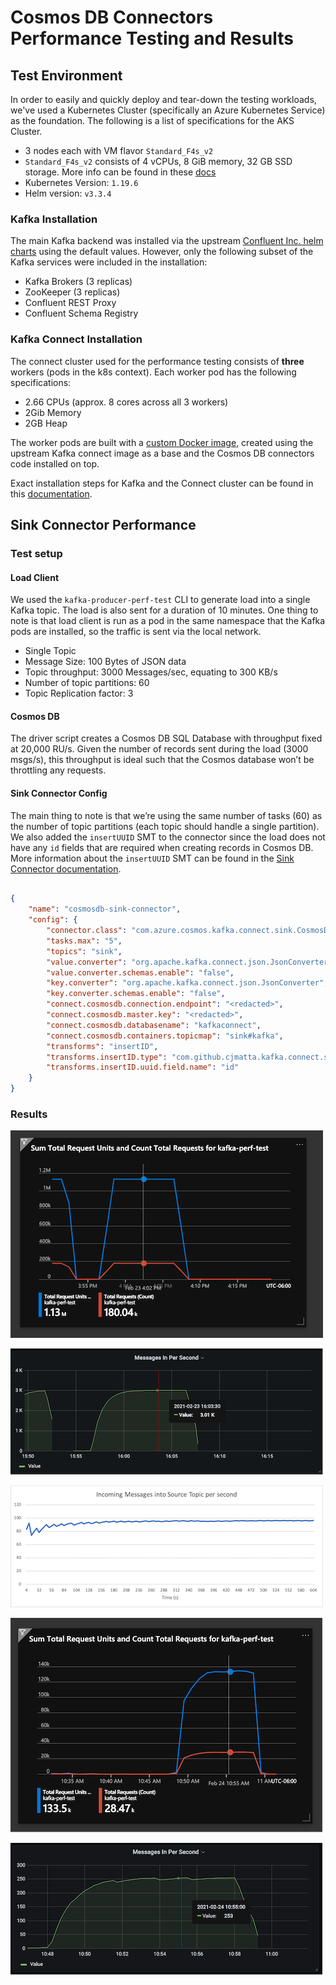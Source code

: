 # Cosmos DB Connectors Performance Testing and Results

## Test Environment

In order to easily and quickly deploy and tear-down the testing workloads, we've used a Kubernetes Cluster (specifically an Azure Kubernetes Service) as the foundation. The following is a list of specifications for the AKS Cluster.

- 3 nodes each with VM flavor `Standard_F4s_v2`
- `Standard_F4s_v2` consists of 4 vCPUs, 8 GiB memory, 32 GB SSD storage. More info can be found in these [docs](https://docs.microsoft.com/en-us/azure/virtual-machines/fsv2-series)
- Kubernetes Version: `1.19.6`
- Helm version: `v3.3.4`

### Kafka Installation

The main Kafka backend was installed via the upstream [Confluent Inc. helm charts](https://github.com/confluentinc/cp-helm-charts) using the default values. However, only the following subset of the Kafka services were included in the installation:

- Kafka Brokers (3 replicas)
- ZooKeeper (3 replicas)
- Confluent REST Proxy
- Confluent Schema Registry

### Kafka Connect Installation

The connect cluster used for the performance testing consists of **three** workers (pods in the k8s context). Each worker pod has the following specifications:

- 2.66 CPUs (approx. 8 cores across all 3 workers)
- 2Gib Memory
- 2GB Heap

The worker pods are built with a [custom Docker image](../src/docker/Dockerfile), created using the upstream Kafka connect image as a base and the Cosmos DB connectors code installed on top.

Exact installation steps for Kafka and the Connect cluster can be found in this [documentation](https://github.com/microsoft/kafka-connect-cosmosdb/tree/perf-testing/perf#deploy-kafka-and-kafka-connect-with-helm).

## Sink Connector Performance

### Test setup

#### Load Client

We used the `kafka-producer-perf-test` CLI to generate load into a single Kafka topic. The load is also sent for a duration of 10 minutes. One thing to note is that load client is run as a pod in the same namespace that the Kafka pods are installed, so the traffic is sent via the local network.

- Single Topic
- Message Size: 100 Bytes of JSON data
- Topic throughput: 3000 Messages/sec, equating to 300 KB/s
- Number of topic partitions: 60
- Topic Replication factor: 3

#### Cosmos DB

The driver script creates a Cosmos DB SQL Database with throughput fixed at 20,000 RU/s. Given the number of records sent during the load (3000 msgs/s), this throughput is ideal such that the Cosmos database won’t be throttling any requests.

#### Sink Connector Config

The main thing to note is that we’re using the same number of tasks (60) as the number of topic partitions (each topic should handle a single partition). We also added the `insertUUID` SMT to the connector since the load does not have any `id` fields that are required when creating records in Cosmos DB. More information about the `insertUUID` SMT can be found in the [Sink Connector documentation](./README_Sink.md#single-message-transforms).

```json

{
    "name": "cosmosdb-sink-connector",
    "config": {
        "connector.class": "com.azure.cosmos.kafka.connect.sink.CosmosDBSinkConnector",
        "tasks.max": "5",
        "topics": "sink",
        "value.converter": "org.apache.kafka.connect.json.JsonConverter",
        "value.converter.schemas.enable": "false",
        "key.converter": "org.apache.kafka.connect.json.JsonConverter",
        "key.converter.schemas.enable": "false",
        "connect.cosmosdb.connection.endpoint": "<redacted>",
        "connect.cosmosdb.master.key": "<redacted>",
        "connect.cosmosdb.databasename": "kafkaconnect",
        "connect.cosmosdb.containers.topicmap": "sink#kafka",
        "transforms": "insertID",
        "transforms.insertID.type": "com.github.cjmatta.kafka.connect.smt.InsertUuid$Value",
        "transforms.insertID.uuid.field.name": "id"
    }
}

```

### Results

![Upload connector config](./images/perf-sink-cosmos-chart.png "Upload connector config")

![Upload connector config](./images/perf-sink-kafka-chart.png "Upload connector config")

![Upload connector config](./images/perf-source-msgs-per-sec-chart.png "Upload connector config")

![Upload connector config](./images/perf-source-cosmos-chart.png "Upload connector config")

![Upload connector config](./images/perf-source-kafka-chart.png "Upload connector config")

